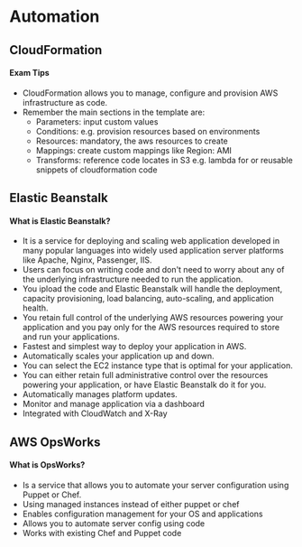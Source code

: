 # Automation

## CloudFormation

#### Exam Tips
* CloudFormation allows you to manage, configure and provision AWS infrastructure as
code.
* Remember the main sections in the template are:
  - Parameters: input custom values
  - Conditions: e.g. provision resources based on environments
  - Resources: mandatory, the aws resources to create
  - Mappings: create custom mappings like Region: AMI
  - Transforms: reference code locates in S3 e.g. lambda for or reusable snippets
  of cloudformation code
  
## Elastic Beanstalk

#### What is Elastic Beanstalk?
* It is a service for deploying and scaling web application developed in many popular
languages into widely used application server platforms like Apache, Nginx, Passenger,
IIS.
* Users can focus on writing code and don't need to worry about any of the underlying
infrastructure needed to run the application.
* You ipload the code and Elastic Beanstalk will handle the deployment, capacity
provisioning, load balancing, auto-scaling, and application health.
* You retain full control of the underlying AWS resources powering your application 
and you pay only for the AWS resources required to store and run your applications.
* Fastest and simplest way to deploy your application in AWS.
* Automatically scales your application up and down.
* You can select the EC2 instance type that is optimal for your application.
* You can either retain full administrative control over the resources powering your
application, or have Elastic Beanstalk do it for you.
* Automatically manages platform updates.
* Monitor and manage application via a dashboard
* Integrated with CloudWatch and X-Ray

## AWS OpsWorks

#### What is OpsWorks?
* Is a service that allows you to automate your server configuration using Puppet 
or Chef. 
* Using managed instances instead of either puppet or chef
* Enables configuration management for your OS and applications
* Allows you to automate server config using code
* Works with existing Chef and Puppet code

